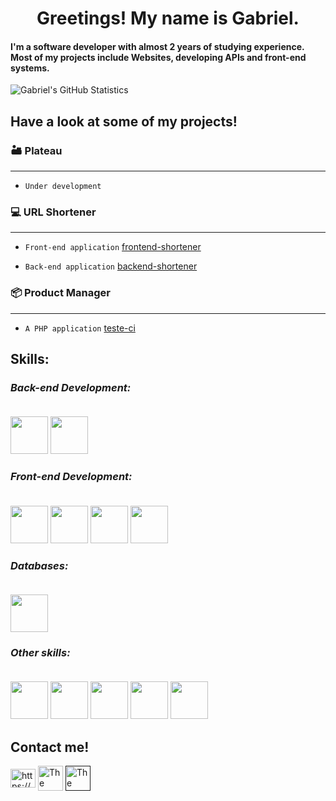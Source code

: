 <h1 align="center">Greetings! My name is Gabriel.</h1>

#### I'm a software developer with almost 2 years of studying experience. Most of my projects include Websites, developing APIs and front-end systems.

![Gabriel's GitHub Statistics](https://github-readme-stats.vercel.app/api?username=VHLGabrielRechBrand&count_private=true&theme=dar&custom_title=GabrielRechBrand)
## **Have a look at some of my projects!**

### 🏜️ **Plateau** 

-------------------------------------------------

- ``Under development``


### 💻 **URL Shortener**

-------------------------------------------------
- ``Front-end application`` 
[frontend-shortener](https://github.com/GabrielRechBrand/frontend-shortener)

- ``Back-end application``
[backend-shortener](https://github.com/GabrielRechBrand/backend-shortener)

### 📦 **Product Manager** 

-------------------------------------------------
- ``A PHP application``
[teste-ci](https://github.com/GabrielRechBrand/testeci)

## Skills:

### *Back-end Development:* <br> <br>

<p align="left">
<img width="60" height="60" src="https://cdn.jsdelivr.net/gh/devicons/devicon/icons/java/java-original.svg" />
<img width="60" height="60" src="https://cdn.jsdelivr.net/gh/devicons/devicon/icons/spring/spring-original.svg" />
</p>

### *Front-end Development:* <br> <br>

<p align="left">
<img width="60" height="60" src="https://cdn.jsdelivr.net/gh/devicons/devicon/icons/vuejs/vuejs-original.svg" />
<img width="60" height="60" src="https://cdn.jsdelivr.net/gh/devicons/devicon/icons/javascript/javascript-original.svg" />
<img width="60" height="60" src="https://cdn.jsdelivr.net/gh/devicons/devicon/icons/bootstrap/bootstrap-original.svg" />
<img width="60" height="60" src="https://cdn.jsdelivr.net/gh/devicons/devicon/icons/bulma/bulma-plain.svg" />
</p>

### *Databases:* <br> <br>

<p align="left">
<img width="60" height="60" src="https://cdn.jsdelivr.net/gh/devicons/devicon/icons/postgresql/postgresql-original-wordmark.svg" />
</p>

### *Other skills:* <br> <br>

<p align="left">
<img width="60" height="60" src="https://cdn.jsdelivr.net/gh/devicons/devicon/icons/docker/docker-original-wordmark.svg" />
<img width="60" height="60" src="https://cdn.jsdelivr.net/gh/devicons/devicon/icons/php/php-original.svg" />
<img width="60" height="60"src="https://cdn.jsdelivr.net/gh/devicons/devicon/icons/codeigniter/codeigniter-plain-wordmark.svg" />
<img width="60" height="60"src="https://cdn.jsdelivr.net/gh/devicons/devicon/icons/intellij/intellij-original-wordmark.svg" />
<img width="60" height="60" src="https://img.icons8.com/ios/344/maven-ios.png" />
</p>

## Contact me!

<p align="left">
<a href="https://linkedin.com/in/https://www.linkedin.com/in/gabriel-rech-brand-2bb20a21a/" target="blank"><img align="center" src="https://raw.githubusercontent.com/rahuldkjain/github-profile-readme-generator/master/src/images/icons/Social/linked-in-alt.svg" alt="https://www.linkedin.com/in/gabriel-rech-brand-2bb20a21a/" height="30" width="40" /></a>
<a href="https://discord.gg/The Walrus#2964" target="blank"><img align="center" src="https://raw.githubusercontent.com/rahuldkjain/github-profile-readme-generator/master/src/images/icons/Social/discord.svg" alt="The Walrus#2964" height="40" width="40" /></a>
<a href="" target="blank"><img align="center" src="https://img.icons8.com/color/344/gmail-new.png" alt="The Walrus#2964" height="40" width="40" /></a>
</p>